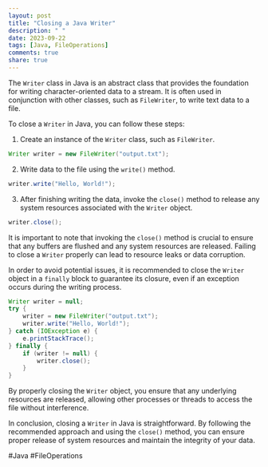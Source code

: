 ```yaml
---
layout: post
title: "Closing a Java Writer"
description: " "
date: 2023-09-22
tags: [Java, FileOperations]
comments: true
share: true
---
```


The `Writer` class in Java is an abstract class that provides the foundation for writing character-oriented data to a stream. It is often used in conjunction with other classes, such as `FileWriter`, to write text data to a file.

To close a `Writer` in Java, you can follow these steps:

1. Create an instance of the `Writer` class, such as `FileWriter`.

```java
Writer writer = new FileWriter("output.txt");
```

2. Write data to the file using the `write()` method.

```java
writer.write("Hello, World!");
```

3. After finishing writing the data, invoke the `close()` method to release any system resources associated with the `Writer` object.

```java
writer.close();
```

It is important to note that invoking the `close()` method is crucial to ensure that any buffers are flushed and any system resources are released. Failing to close a `Writer` properly can lead to resource leaks or data corruption.

In order to avoid potential issues, it is recommended to close the `Writer` object in a `finally` block to guarantee its closure, even if an exception occurs during the writing process.

```java
Writer writer = null;
try {
    writer = new FileWriter("output.txt");
    writer.write("Hello, World!");
} catch (IOException e) {
    e.printStackTrace();
} finally {
    if (writer != null) {
        writer.close();
    }
}
```

By properly closing the `Writer` object, you ensure that any underlying resources are released, allowing other processes or threads to access the file without interference.

In conclusion, closing a `Writer` in Java is straightforward. By following the recommended approach and using the `close()` method, you can ensure proper release of system resources and maintain the integrity of your data.

#Java #FileOperations